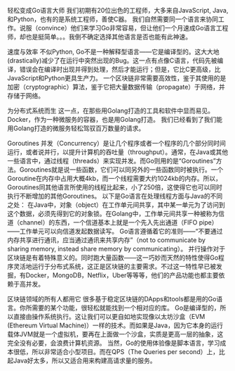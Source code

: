 轻松变成Go语言大师
我们初期有20位出色的工程师，大多来自JavaScript, Java, 和Python，也有的是系统工程师，善使C器。
我们自然需要同一个语言来协同工作。说服（convince）他们来学习Go非常容易，但让他们一个月速成Go语言工程师，却也是挺简单。。。我倒不确定选择其他语言是否也能有此神速。

速度与效率
不似Python, Go不是一种解释型语言——它是编译型的。这大大地(drastically)减少了在运行中突然出现的Bug。这一点有点像C语言，代码先被编译，错误会在编译时出现并得到处理，然后才能运行；但是，它比C更高级，比JavaScript和Python更具生产力。
一个区块链非常需要高效性，鉴于其使用的是加密（cryptographic）算法，鉴于它把大量数据传输（propagate）于网络，并存储于网络。

为分布式系统而生
这一点，在那些用Golang打造的工具和软件中显而易见。Docker，作为一种微服务的容器，也是用Golang打造。
我们已经看到了我们能用Golang打造的微服务轻松驾驭百万数量的请求。

Goroutines
并发（Concurrency）是让几个程序或者一个程序的几个部分同时间运行，或者说并行，以提升计算机的吞吐量（throughput）。通常，在Java或其他一些语言中，通过线程（threads）来实现并发。而Go则用的是“Goroutines”方法。Goroutines就是说一些函数，它们可以同另外的一些函数同时被执行。一个Goroutine在内存中占用大概4kb，而一个线程需要大约1024kb的内存。所以，Goroutines同其他语言所使用的线程比起来，小了250倍，这使得它也可以同时执行不断增加的其他Goroutines。
以下是Go语言在处理线程方面与Java的不同之处：
在Java中，对象（object）在工作单元间共享，其中某一单元为了访问到这个数据，必须先得到它的对象锁。在Golang中，工作单元间共享一种被称为信道（channel）的东西，一个信道基本上就是一个先入先出通道（FIFO pipe）——工作单元可以向信道发起数据读写。
Go语言遵循着它的准则——“不要通过内存共享进行通讯，应当通过通讯来共享内存”（not to communicate by sharing memory, instead share memory by communicating）。
并行操作对于区块链是有着特殊意义的。同时跑大量函数——这一巧妙而天然的特性使得Go程序灵活地运行于分布式系统，这正是区块链的主要需求。不过这一特性早已被发掘，有Docker，MongoDB，Netflix，Uber等等等，他们的产品功能也都主要依赖于高并发。

区块链领域的所有人都用它
很多基于稳定区块链的DApps和tools都是用的Go语言。你所需要的某个功能，很轻松就能找到一个相对应的库。
Go是编译型的，所以直接由操作系统执行。这让我们可以更自如地实现像以太坊沙盒（EVM (Ethereum Virtual Machine)）一样的技术。而如果是Java，因为它本身的运行载体JVM就是一个虚拟机，要再在上面做一个沙盒，实质是更高一层的抽象，这完全没有必要，会浪费计算机资源。
当然，Go的使用体验像是脚本语言，学习成本很低，所以非常适合小型项目。而在QPS（The Queries per second）上，比起Java好太多，所以又适合用来构建高请求量的服务。